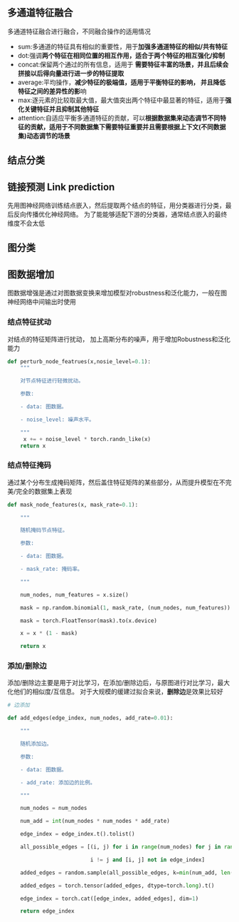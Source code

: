 ## 多通道特征融合
多通道特征融合进行融合，不同融合操作的适用情况
- sum:多通道的特征具有相似的重要性，用于**加强多通道特征的相似/共有特征**
- dot:强调**两个特征在相同位置的相互作用，适合于两个特征的相互强化/抑制**
- concat:保留两个通过的所有信息，适用于  **需要特征丰富的场景，并且后续会拼接以后得向量进行进一步的特征提取**
- average:平均操作，**减少特征的极端值，适用于平衡特征的影响， 并且降低特征之间的差异性的影**响
- max:逐元素的比较取最大值，最大值突出两个特征中最显著的特征，适用于**强化关键特征并且抑制其他特征**
- attention:自适应平衡多通道特征的贡献，可以**根据数据集来动态调节不同特征的贡献，适用于不同数据集下需要特征重要并且需要根据上下文(不同数据集)动态调节的场景**

## 结点分类
 

## 链接预测 Link prediction
先用图神经网络训练结点嵌入，然后提取两个结点的特征，用分类器进行分类，最后反向传播优化神经网络。
为了能能够适配下游的分类器，通常结点嵌入的最终维度不会太低


## 图分类



## 图数据增加
图数据增强是通过对图数据变换来增加模型对robustness和泛化能力，一般在图神经网络中间输出时使用

### 结点特征扰动
对结点的特征矩阵进行扰动， 加上高斯分布的噪声，用于增加Robustness和泛化能力
```python
def perturb_node_featrues(x,nosie_level=0.1):
    """

    对节点特征进行轻微扰动。

    参数:

    - data: 图数据。

    - noise_level: 噪声水平。

    """
	 x += + noise_level * torch.randn_like(x)
    return x
```

### 结点特征掩码

通过某个分布生成掩码矩阵，然后盖住特征矩阵的某些部分，从而提升模型在不完美/完全的数据集上表现
```python
def mask_node_features(x, mask_rate=0.1):

    """

    随机掩码节点特征。

    参数:

    - data: 图数据。

    - mask_rate: 掩码率。

    """

    num_nodes, num_features = x.size()

    mask = np.random.binomial(1, mask_rate, (num_nodes, num_features))

    mask = torch.FloatTensor(mask).to(x.device)

    x = x * (1 - mask)

    return x
```

### 添加/删除边
添加/删除边主要是用于对比学习，在添加/删除边后，与原图进行对比学习，最大化他们的相似度/互信息。
对于大规模的缓建过拟合来说，**删除边**是效果比较好
```python
# 边添加

def add_edges(edge_index, num_nodes, add_rate=0.01):

    """

    随机添加边。

    参数:

    - data: 图数据。

    - add_rate: 添加边的比例。

    """

    num_nodes = num_nodes

    num_add = int(num_nodes * num_nodes * add_rate)

    edge_index = edge_index.t().tolist()

    all_possible_edges = [(i, j) for i in range(num_nodes) for j in range(num_nodes) if

                          i != j and [i, j] not in edge_index]

    added_edges = random.sample(all_possible_edges, k=min(num_add, len(all_possible_edges)))

    added_edges = torch.tensor(added_edges, dtype=torch.long).t()

    edge_index = torch.cat([edge_index, added_edges], dim=1)

    return edge_index
```
